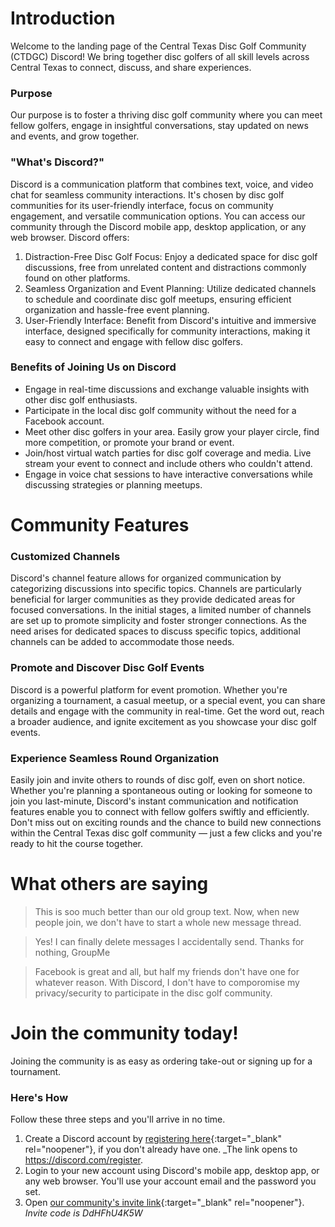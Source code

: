 # Introduction
Welcome to the landing page of the Central Texas Disc Golf Community (CTDGC) Discord! We bring together disc golfers of all skill levels across Central Texas to connect, discuss, and share experiences.

### Purpose
Our purpose is to foster a thriving disc golf community where you can meet fellow golfers, engage in insightful conversations, stay updated on news and events, and grow together.

### "What's Discord?"
Discord is a communication platform that combines text, voice, and video chat for seamless community interactions. It's chosen by disc golf communities for its user-friendly interface, focus on community engagement, and versatile communication options. You can access our community through the Discord mobile app, desktop application, or any web browser. Discord offers:

1. Distraction-Free Disc Golf Focus: Enjoy a dedicated space for disc golf discussions, free from unrelated content and distractions commonly found on other platforms.
2. Seamless Organization and Event Planning: Utilize dedicated channels to schedule and coordinate disc golf meetups, ensuring efficient organization and hassle-free event planning.
3. User-Friendly Interface: Benefit from Discord's intuitive and immersive interface, designed specifically for community interactions, making it easy to connect and engage with fellow disc golfers.

### Benefits of Joining Us on Discord

* Engage in real-time discussions and exchange valuable insights with other disc golf enthusiasts. 
* Participate in the local disc golf community without the need for a Facebook account.
* Meet other disc golfers in your area. Easily grow your player circle, find more competition, or promote your brand or event.  
* Join/host virtual watch parties for disc golf coverage and media. Live stream your event to connect and include others who couldn't attend.
* Engage in voice chat sessions to have interactive conversations while discussing strategies or planning meetups.

# Community Features

### Customized Channels
Discord's channel feature allows for organized communication by categorizing discussions into specific topics. Channels are particularly beneficial for larger communities as they provide dedicated areas for focused conversations. In the initial stages, a limited number of channels are set up to promote simplicity and foster stronger connections. As the need arises for dedicated spaces to discuss specific topics, additional channels can be added to accommodate those needs.

### Promote and Discover Disc Golf Events
Discord is a powerful platform for event promotion. Whether you're organizing a tournament, a casual meetup, or a special event, you can share details and engage with the community in real-time. Get the word out, reach a broader audience, and ignite excitement as you showcase your disc golf events.

### Experience Seamless Round Organization
Easily join and invite others to rounds of disc golf, even on short notice. Whether you're planning a spontaneous outing or looking for someone to join you last-minute, Discord's instant communication and notification features enable you to connect with fellow golfers swiftly and efficiently. Don't miss out on exciting rounds and the chance to build new connections within the Central Texas disc golf community — just a few clicks and you're ready to hit the course together.

# What others are saying

> This is soo much better than our old group text. Now, when new people join, we don't have to start a whole new message thread.  

> Yes! I can finally delete messages I accidentally send. Thanks for nothing, GroupMe

> Facebook is great and all, but half my friends don't have one for whatever reason. With Discord, I don't have to comporomise my privacy/security to participate in the disc golf community.

# Join the community today!
Joining the community is as easy as ordering take-out or signing up for a tournament. 

### Here's How
Follow these three steps and you'll arrive in no time. 

1. Create a Discord account by [registering here](https://discord.com/register){:target="_blank" rel="noopener"}, if you don't already have one. _The link opens to https://discord.com/register.
2. Login to your new account using Discord's mobile app, desktop app, or any web browser. You'll use your account email and the password you set.
3. Open [our community's invite link](https://discord.gg/DdHFhU4K5W){:target="_blank" rel="noopener"}. _Invite code is DdHFhU4K5W_
